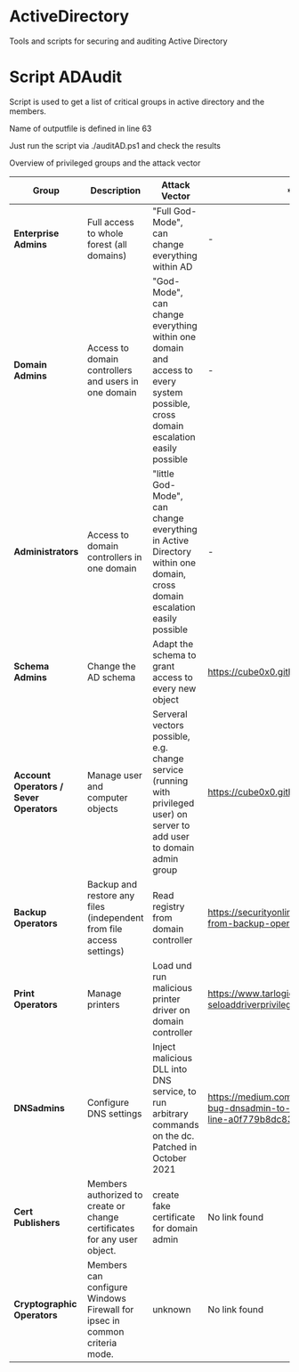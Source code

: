 # ActiveDirectory
Tools and scripts for securing and auditing Active Directory

# Script ADAudit
Script is used to get a list of critical groups in active directory and the members.

Name of outputfile is defined in line 63

Just run the script via ./auditAD.ps1 and check the results

Overview of privileged groups and the attack vector

| **Group**                               | **Description**                                                          | **Attack Vector**                                                                                                                | **Link **                                                                                         |
|-----------------------------------------|--------------------------------------------------------------------------|----------------------------------------------------------------------------------------------------------------------------------|--------------------------------------------------------------------------------------------------|
| **Enterprise Admins**                   | Full access to whole forest (all domains)                                | "Full God-Mode", can change everything within AD                                                                                 | -                                                                                                 |
| **Domain Admins**                       | Access to domain controllers and users in one domain                     | "God-Mode", can change everything within one domain and access to every system possible, cross domain escalation easily possible | -                                                                                                 |
| **Administrators**                      | Access to domain controllers in one domain                               | "little God-Mode", can change everything in Active Directory within one domain, cross domain escalation easily possible          | -                                                                                                 |
| **Schema Admins**                       | Change the AD schema                                                     | Adapt the schema to grant access to every new object                                                                             | https://cube0x0.github.io/Pocing-Beyond-DA/                                                       |
| **Account Operators / Sever Operators** | Manage user and computer objects                                         | Serveral vectors possible, e.g. change service (running with privileged user) on server to add user to domain admin group        | https://cube0x0.github.io/Pocing-Beyond-DA/                                                       |
| **Backup Operators**                    | Backup and restore any files (independent from file access settings)     | Read registry from domain controller                                                                                             | https://securityonline.info/backupoperatortoda-from-backup-operator-to-domain-admin/              |
| **Print Operators**                     | Manage printers                                                          | Load und run malicious printer driver on domain controller                                                                       | https://www.tarlogic.com/blog/abusing-seloaddriverprivilege-for-privilege-escalation/             |
| **DNSadmins**                           | Configure DNS settings                                                   | Inject malicious DLL into DNS service, to run arbitrary commands on the dc. Patched in October 2021                              | https://medium.com/@esnesenon/feature-not-bug-dnsadmin-to-dc-compromise-in-one-line-a0f779b8dc83  |
| **Cert Publishers**                     | Members authorized to create or change certificates for any user object. | create fake certificate for domain admin                                                                                         | No link found                                                                                        |
| **Cryptographic Operators**             | Members can configure Windows Firewall for ipsec in common criteria mode.| unknown                                                                                                                          |  No link found                                                                                        |